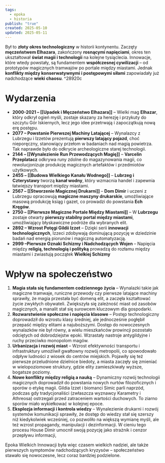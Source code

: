 ```yaml
---
tags:
  - epoka
  - historia
publish: "true"
created: 2025-05-10
updated: 2025-05-11
---
```

Był to **złoty okres technologiczny** w historii kontynentu. Zaczęty **męczeństwem Elhazara**, zakończony **rosnącymi napięciami**, okres ten ukształtował **świat magii i technologii** na kolejne tysiąclecia. Innowacje, które wtedy powstały, są fundamentem **współczesnej cywilizacji** – od prototypów magicznych tramwajów po portale między miastami. Jednak **konflikty między konserwatywnymi i postępowymi siłami** zapowiadały już nadchodzące **wieki chaosu**. ^28920c
# **Wydarzenia**
- **2000-2021 – [[Upadek i Męczeństwo Elhazara]]** – Wielki mag **Elhazar**, który odkrył ogień myśli, zostaje skazany za herezję i przykuty do szczytu Gór Iskiernych, lecz jego idee przetrwają i zapoczątkują nową erę postępu.
- **2077 – Powstanie Pierwszej Machiny Latającej** – Wynalazcy z Lubrzegu i Izzetów prezentują **pierwszy latający pojazd**, choć nieporęczny, stanowiący przełom w badaniach nad magią powietrza. Tak naprawde było do odkrycie archeologiczne starej technologii.
- **2144 – [[Wynalezienie Run Przewodzących Magię]]** – **Varcelin Przeplatacz** odkrywa runy zdolne do magazynowania magii, co rewolucjonizuje produkcję magicznych artefaktów i przedmiotów użytkowych.
- **2455 – [[Budowa Wielkiego Kanału Wodnego]]** – **Lubrzeg i Czterystawy** tworzą **kanał wodny**, który wzmacnia handel i zapewnia łatwiejszy transport między miastami.
- **2567 – [[Stworzenie Magicznej Drukarni]]** – **Dom Dimir** i uczeni z Lubrzegu opracowują **magiczne maszyny drukarskie**, umożliwiające masową produkcję ksiąg i gazet, co prowadzi do powstania **Ech Kręgów**.
- **2750 – [[Pierwsze Magiczne Portale Między Miastami]]** – W **Lubrzegu** zostaje otwarty **pierwszy stabilny portal między miastami**, umożliwiający błyskawiczne podróże dla wybranych elit.
- **2892 – Wzrost Potęgi Gildii Izzet** – Dzięki serii **innowacji technologicznych**, Izzeci zdobywają dominującą pozycję w dziedzinie badań nad energią piorunów i magiczną automatyzacją.
- **2999 –Pierwsze Oznaki Schizmy i Nadchodzących Wojen** – Napięcia między **religią, technologią i polityką** prowadzą do rozłamu między miastami i zwiastują początek **Wielkiej Schizmy**
# **Wpływ na społeczeństwo**
1. **Magia stała się fundamentem codziennego życia** – Wynalazki takie jak magiczne tramwaje, runiczne przewody czy pierwsze latające machiny sprawiły, że magia przestała być domeną elit, a zaczęła kształtować życie zwykłych obywateli. Zwiększyła się zależność miast od zasobów magicznych, a manalit stał się surowcem kluczowym dla gospodarki.
2. **Rozwarstwienie społeczne i napięcia klasowe** – Postęp technologiczny doprowadził do wzrostu klasy średniej, ale jednocześnie pogłębił przepaść między elitami a najuboższymi. Dostęp do nowoczesnych wynalazków nie był równy, a wielu mieszkańców prowincji pozostało odciętych od dobrodziejstw epoki. Wzrastały nastroje antygildyjne i ruchy przeciwko monopolom magów.
3. **Urbanizacja i rozwój miast** – Wzrost efektywności transportu i infrastruktury umożliwił gwałtowny rozwój metropolii, co spowodowało odpływ ludności z wiosek do centrów miejskich. Pojawiły się też pierwsze przeludnione dzielnice biedoty, a miasta zaczęły się zmieniać w wielopoziomowe struktury, gdzie elity zamieszkiwały wyższe, bogatsze poziomy.
4. **Nowe konflikty między religią a nauką** – Dynamiczny rozwój technologii magicznych doprowadził do powstania nowych nurtów filozoficznych i sporów o etykę magii. Gildia Izzet i biomanci Simic parli naprzód, podczas gdy tradycjonaliści (zwłaszcza wyznawcy Karametry i Athreosa) ostrzegali przed zatraceniem wartości duchowych. To ziarno sporów miało wykiełkować w kolejnej epoce.
5. **Eksplozja informacji i kontrola wiedzy** – Wynalezienie drukarni i rozwój systemów komunikacji sprawiły, że dostęp do wiedzy stał się szerszy niż kiedykolwiek wcześniej, co pozwoliło na większą wymianę myśli, ale też wzrost propagandy, manipulacji i dezinformacji. W cieniu tego procesu House Dimir umocnił swoją pozycję jako strażnik i cenzor przepływu informacji,

Epoka Wielkich Innowacji była więc czasem wielkich nadziei, ale także pierwszych symptomów nadchodzących kryzysów – społeczeństwo stawało się nowoczesne, lecz coraz bardziej podzielone.